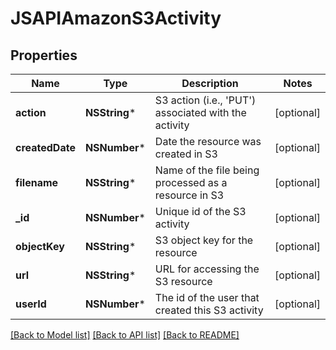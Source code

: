 # JSAPIAmazonS3Activity

## Properties
Name | Type | Description | Notes
------------ | ------------- | ------------- | -------------
**action** | **NSString*** | S3 action (i.e., &#39;PUT&#39;) associated with the activity | [optional] 
**createdDate** | **NSNumber*** | Date the resource was created in S3 | [optional] 
**filename** | **NSString*** | Name of the file being processed as a resource in S3 | [optional] 
**_id** | **NSNumber*** | Unique id of the S3 activity | [optional] 
**objectKey** | **NSString*** | S3 object key for the resource | [optional] 
**url** | **NSString*** | URL for accessing the S3 resource | [optional] 
**userId** | **NSNumber*** | The id of the user that created this S3 activity | [optional] 

[[Back to Model list]](../README.md#documentation-for-models) [[Back to API list]](../README.md#documentation-for-api-endpoints) [[Back to README]](../README.md)


